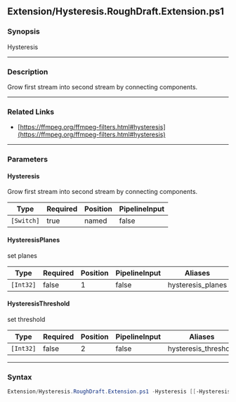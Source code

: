 Extension/Hysteresis.RoughDraft.Extension.ps1
---------------------------------------------




### Synopsis
Hysteresis



---


### Description

Grow first stream into second stream by connecting components.



---


### Related Links
* [https://ffmpeg.org/ffmpeg-filters.html#hysteresis](https://ffmpeg.org/ffmpeg-filters.html#hysteresis)





---


### Parameters
#### **Hysteresis**

Grow first stream into second stream by connecting components.






|Type      |Required|Position|PipelineInput|
|----------|--------|--------|-------------|
|`[Switch]`|true    |named   |false        |



#### **HysteresisPlanes**

set planes






|Type     |Required|Position|PipelineInput|Aliases          |
|---------|--------|--------|-------------|-----------------|
|`[Int32]`|false   |1       |false        |hysteresis_planes|



#### **HysteresisThreshold**

set threshold






|Type     |Required|Position|PipelineInput|Aliases             |
|---------|--------|--------|-------------|--------------------|
|`[Int32]`|false   |2       |false        |hysteresis_threshold|





---


### Syntax
```PowerShell
Extension/Hysteresis.RoughDraft.Extension.ps1 -Hysteresis [[-HysteresisPlanes] <Int32>] [[-HysteresisThreshold] <Int32>] [<CommonParameters>]
```
